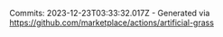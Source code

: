 Commits: 2023-12-23T03:33:32.017Z - Generated via https://github.com/marketplace/actions/artificial-grass
<br>
